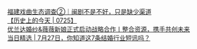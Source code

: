   
[福建戏曲生态调查②｜闽剧不是不好，只是缺少渠道](http://www.dianyue.me/archives/802/iopi56bhcf7ko9or/)  
[【历史上的今天 | 0725】](http://www.dianyue.me/archives/310/slfy1gksptk1edlu/)  
[优兰达婚纱&amp;薇薇新娘正式启动战略合作丨整合资源，携手共创未来](http://www.dianyue.me/archives/366/oy45lrygpdr9sllo/)  
[当日精选 | 7月27日，你知道这7条结婚行业短讯吗？](http://www.dianyue.me/archives/349/oe8xr64g515gyj6o/)